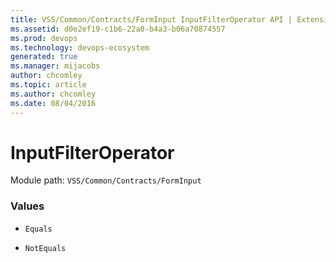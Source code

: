 ```yaml
---
title: VSS/Common/Contracts/FormInput InputFilterOperator API | Extensions for Azure DevOps Services
ms.assetid: d0e2ef19-c1b6-22a0-b4a3-b06a70874557
ms.prod: devops
ms.technology: devops-ecosystem
generated: true
ms.manager: mijacobs
author: chcomley
ms.topic: article
ms.author: chcomley
ms.date: 08/04/2016
---
```


# InputFilterOperator

Module path: `VSS/Common/Contracts/FormInput`

### Values

* `Equals` 

* `NotEquals` 

